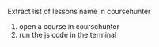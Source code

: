 Extract list of lessons name in coursehunter

1. open  a course in coursehunter
2. run the js code in the terminal
